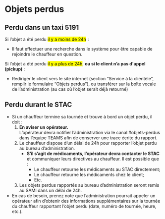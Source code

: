 # Objets perdus

## Perdu dans un taxi 5191&#x20;

Si l’objet a été perdu <mark style="background-color:yellow;">il y a moins de 24h</mark>  : &#x20;

* Il faut effectuer une recherche dans le système pour être capable de rejoindre le chauffeur en question.&#x20;

Si l’objet a été perdu <mark style="background-color:yellow;">il y a plus de 24h</mark>, **ou si le client n’a pas d'appel (pickup)** :&#x20;

* Rediriger le client vers le site internet (section “Service à la clientèle”, remplir le formulaire “Objets perdus”), ou transférer sur la boîte vocale de l’administration (au cas où l’objet serait déjà retourné)&#x20;

## Perdu durant le STAC

* Si un chauffeur termine sa tournée et trouve à bord un objet perdu, il doit :&#x20;
  1. **En aviser un opérateur.**  \
     L’opérateur devra notifier l’administration via le canal #objets-perdus dans l’équipe TEAMS afin de conserver une trace écrite du rapport.&#x20;
  2. Le chauffeur dispose d’un délai de 24h pour rapporter l’objet perdu au bureau d’administration.&#x20;
     * **S’il s’agit de médicaments, l’opérateur devra contacter le STAC** et communiquer leurs directives au chauffeur. Il est possible que :&#x20;
       * Le chauffeur retourne les médicaments au STAC directement;&#x20;
       * Le chauffeur retourne les médicaments chez le client;&#x20;
       * Etc.&#x20;
  3. Les objets perdus rapportés au bureau d’administration seront remis au SAMI dans un délai de 24h.&#x20;
* En cas de besoin, prenez note que l’administration pourrait appeler un opérateur afin d’obtenir des informations supplémentaires sur la tournée du chauffeur rapportant l’objet perdu (date, numéro de tournée, heure, etc.).&#x20;
